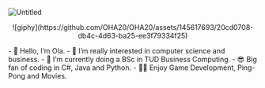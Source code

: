 ![Untitled](https://github.com/OHA20/OHA20/assets/145617693/e488b9a4-e3ee-49ca-9d9a-44985f8169b1)

<p align="center">
![giphy](https://github.com/OHA20/OHA20/assets/145617693/20cd0708-db4c-4d63-ba25-ee3f79334f25)
</p>
- 👋 Hello, I’m Ola.
- 👀 I’m really interested in computer science and business.
- 🌱 I’m currently doing a BSc in TUD Business Computing.
- 😎 Big fan of coding in C#, Java and Python.
- 🐱‍🏍 Enjoy Game Development, Ping-Pong and Movies. 
